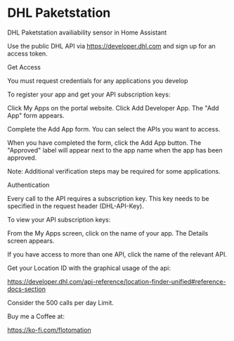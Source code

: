 # DHL Paketstation 

DHL Paketstation availiability sensor in Home Assistant

Use the public DHL API via https://developer.dhl.com and sign up for an access token. 

Get Access

You must request credentials for any applications you develop

To register your app and get your API subscription keys:

Click My Apps on the portal website.
Click Add Developer App.
The "Add App" form appears.

Complete the Add App form.
You can select the APIs you want to access.

When you have completed the form, click the Add App button.
The "Approved" label will appear next to the app name when the app has been approved.

Note: Additional verification steps may be required for some applications.

Authentication

Every call to the API requires a subscription key. This key needs to be specified in the request header (DHL-API-Key).

To view your API subscription keys:

From the My Apps screen, click on the name of your app.
The Details screen appears.

If you have access to more than one API, click the name of the relevant API.

Get your Location ID with the graphical usage of the api:

https://developer.dhl.com/api-reference/location-finder-unified#reference-docs-section

Consider the 500 calls per day Limit. 


Buy me a Coffee at:

https://ko-fi.com/flotomation


